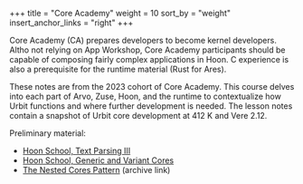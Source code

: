 +++
title = "Core Academy"
weight = 10
sort_by = "weight"
insert_anchor_links = "right"
+++

Core Academy (CA) prepares developers to become kernel developers.  Altho not relying on App Workshop, Core Academy participants should be capable of composing fairly complex applications in Hoon.  C experience is also a prerequisite for the runtime material (Rust for Ares).

These notes are from the 2023 cohort of Core Academy.  This course delves into each part of Arvo, Zuse, Hoon, and the runtime to contextualize how Urbit functions and where further development is needed.  The lesson notes contain a snapshot of Urbit core development at 412 K and Vere 2.12.

Preliminary material:
- [Hoon School, Text Parsing III](/courses/hoon-school/Q2-parsing)
- [Hoon School, Generic and Variant Cores](/courses/hoon-school/R-metals)
- [The Nested Cores Pattern](https://developers.urbit.org/blog/nested-core-pattern) (archive link)
